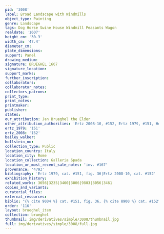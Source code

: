 ```yaml
---
pid: '3008'
label: Broad Landscape with Windmills
object_type: Painting
genre: Landscape
tags: Dog Horse Swine House Windmill Peasants Wagon
realdate: '1607'
height_cm: '30.3'
width_cm: '47.4'
diameter_cm: 
plate_dimensions: 
support: Panel
drawing_medium: 
signature: BRUEGHEL 1607
signature_location: 
support_marks: 
further_inscription: 
collaborators: 
collaborator_notes: 
collectors_patrons: 
print_type: 
print_notes: 
printmaker: 
publisher: 
states: 
our_attribution: Jan Brueghel the Elder
other_attribution_authorities: 'Ertz 2008-10, #152, Ertz 1979, #151, Honig database'
ertz_1979: '151'
ertz_2008: '152'
bailey_walker: 
hollstein_no: 
collection_type: Public
location_country: Italy
location_city: Rome
location_collection: Galleria Spada
location_or_most_recent_sale_notes: 'inv. #167'
provenance: '4793'
bibliography: 'Ertz 1979, cat. #151, fig. 36|Ertz 2008-10, cat. #152'
exhibition_history: 
related_works: 3656|3235|3460|3006|9803|3056|3461
copies_and_variants: 
curatorial_files: 
external_resources: 
biblio: "{% cite 9004 %} cat. #151, fig. 36, {% cite 8900 %} cat. #152"
order: '116'
layout: brueghel_item
collection: brueghel
thumbnail: img/derivatives/simple/3008/thumbnail.jpg
full: img/derivatives/simple/3008/full.jpg
---
```

